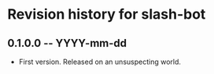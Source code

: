 # Revision history for slash-bot

## 0.1.0.0 -- YYYY-mm-dd

* First version. Released on an unsuspecting world.
